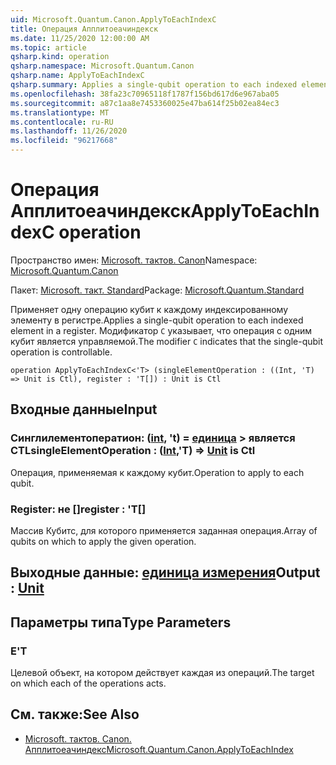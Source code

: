 ```yaml
---
uid: Microsoft.Quantum.Canon.ApplyToEachIndexC
title: Операция Апплитоеачиндекск
ms.date: 11/25/2020 12:00:00 AM
ms.topic: article
qsharp.kind: operation
qsharp.namespace: Microsoft.Quantum.Canon
qsharp.name: ApplyToEachIndexC
qsharp.summary: Applies a single-qubit operation to each indexed element in a register. The modifier `C` indicates that the single-qubit operation is controllable.
ms.openlocfilehash: 38fa23c70965118f1787f156bd617d6e967aba05
ms.sourcegitcommit: a87c1aa8e7453360025e47ba614f25b02ea84ec3
ms.translationtype: MT
ms.contentlocale: ru-RU
ms.lasthandoff: 11/26/2020
ms.locfileid: "96217668"
---
```

# <a name="applytoeachindexc-operation"></a><span data-ttu-id="b8b3c-102">Операция Апплитоеачиндекск</span><span class="sxs-lookup"><span data-stu-id="b8b3c-102">ApplyToEachIndexC operation</span></span>

<span data-ttu-id="b8b3c-103">Пространство имен: [Microsoft. тактов. Canon](xref:Microsoft.Quantum.Canon)</span><span class="sxs-lookup"><span data-stu-id="b8b3c-103">Namespace: [Microsoft.Quantum.Canon](xref:Microsoft.Quantum.Canon)</span></span>

<span data-ttu-id="b8b3c-104">Пакет: [Microsoft. такт. Standard](https://nuget.org/packages/Microsoft.Quantum.Standard)</span><span class="sxs-lookup"><span data-stu-id="b8b3c-104">Package: [Microsoft.Quantum.Standard](https://nuget.org/packages/Microsoft.Quantum.Standard)</span></span>


<span data-ttu-id="b8b3c-105">Применяет одну операцию кубит к каждому индексированному элементу в регистре.</span><span class="sxs-lookup"><span data-stu-id="b8b3c-105">Applies a single-qubit operation to each indexed element in a register.</span></span>
<span data-ttu-id="b8b3c-106">Модификатор `C` указывает, что операция с одним кубит является управляемой.</span><span class="sxs-lookup"><span data-stu-id="b8b3c-106">The modifier `C` indicates that the single-qubit operation is controllable.</span></span>

```qsharp
operation ApplyToEachIndexC<'T> (singleElementOperation : ((Int, 'T) => Unit is Ctl), register : 'T[]) : Unit is Ctl
```


## <a name="input"></a><span data-ttu-id="b8b3c-107">Входные данные</span><span class="sxs-lookup"><span data-stu-id="b8b3c-107">Input</span></span>

### <a name="singleelementoperation--intt--unit--is-ctl"></a><span data-ttu-id="b8b3c-108">Синглилементоператион: ([int](xref:microsoft.quantum.lang-ref.int), 't) = [единица](xref:microsoft.quantum.lang-ref.unit) > является CTL</span><span class="sxs-lookup"><span data-stu-id="b8b3c-108">singleElementOperation : ([Int](xref:microsoft.quantum.lang-ref.int),'T) => [Unit](xref:microsoft.quantum.lang-ref.unit)  is Ctl</span></span>

<span data-ttu-id="b8b3c-109">Операция, применяемая к каждому кубит.</span><span class="sxs-lookup"><span data-stu-id="b8b3c-109">Operation to apply to each qubit.</span></span>


### <a name="register--t"></a><span data-ttu-id="b8b3c-110">Register: не []</span><span class="sxs-lookup"><span data-stu-id="b8b3c-110">register : 'T[]</span></span>

<span data-ttu-id="b8b3c-111">Массив Кубитс, для которого применяется заданная операция.</span><span class="sxs-lookup"><span data-stu-id="b8b3c-111">Array of qubits on which to apply the given operation.</span></span>



## <a name="output--unit"></a><span data-ttu-id="b8b3c-112">Выходные данные: [единица измерения](xref:microsoft.quantum.lang-ref.unit)</span><span class="sxs-lookup"><span data-stu-id="b8b3c-112">Output : [Unit](xref:microsoft.quantum.lang-ref.unit)</span></span>



## <a name="type-parameters"></a><span data-ttu-id="b8b3c-113">Параметры типа</span><span class="sxs-lookup"><span data-stu-id="b8b3c-113">Type Parameters</span></span>

### <a name="t"></a><span data-ttu-id="b8b3c-114">Е</span><span class="sxs-lookup"><span data-stu-id="b8b3c-114">'T</span></span>

<span data-ttu-id="b8b3c-115">Целевой объект, на котором действует каждая из операций.</span><span class="sxs-lookup"><span data-stu-id="b8b3c-115">The target on which each of the operations acts.</span></span>

## <a name="see-also"></a><span data-ttu-id="b8b3c-116">См. также:</span><span class="sxs-lookup"><span data-stu-id="b8b3c-116">See Also</span></span>

- [<span data-ttu-id="b8b3c-117">Microsoft. тактов. Canon. Апплитоеачиндекс</span><span class="sxs-lookup"><span data-stu-id="b8b3c-117">Microsoft.Quantum.Canon.ApplyToEachIndex</span></span>](xref:Microsoft.Quantum.Canon.ApplyToEachIndex)